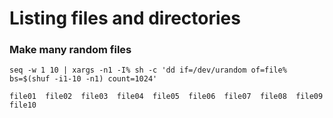 
# Listing files and directories

### Make many random files 
``` seq -w 1 10 | xargs -n1 -I% sh -c 'dd if=/dev/urandom of=file% bs=$(shuf -i1-10 -n1) count=1024' ```
```
file01  file02  file03  file04  file05  file06  file07  file08  file09  file10
```

